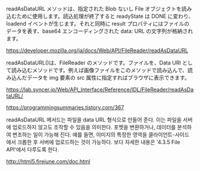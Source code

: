 readAsDataURL メソッドは、指定された Blob ないし File オブジェクトを読み込むために使用します。読込処理が終了すると readyState は DONE に変わり、 loadend イベントが生じます。それと同時に result プロパティにはファイルのデータを表す、base64 エンコーディングされた data: URL の文字列が格納されます。

https://developer.mozilla.org/ja/docs/Web/API/FileReader/readAsDataURL

readAsDataURL()は、FileReader のメソッドです。ファイルを、Data URI として読み込むメソッドです。例えば画像ファイルをこのメソッドで読み込んで、読み込んだデータを img 要素の src 属性に指定すればブラウザに表示できます。

https://lab.syncer.jp/Web/API_Interface/Reference/IDL/FileReader/readAsDataURL/

https://programmingsummaries.tistory.com/367

readAsDataURL 메서드는 파일을 data URL 형식으로 만들어 준다. 이는 파일을 서버에 업로드하지 않고도 조작할 수 있음을 의미한다. 포멧을 변환하거나, 데이터를 분석하여 변조하는 일이 가능해 진다. 예를 들면, 이미지의 특정한 영역을 클라이언트-사이드에서 크롭한 후 서버에 업로드하는 것이 가능하다. 보다 자세한 내용은 '4.3.5 File API'에서 다루도록 한다.

http://html5.firejune.com/doc.html
